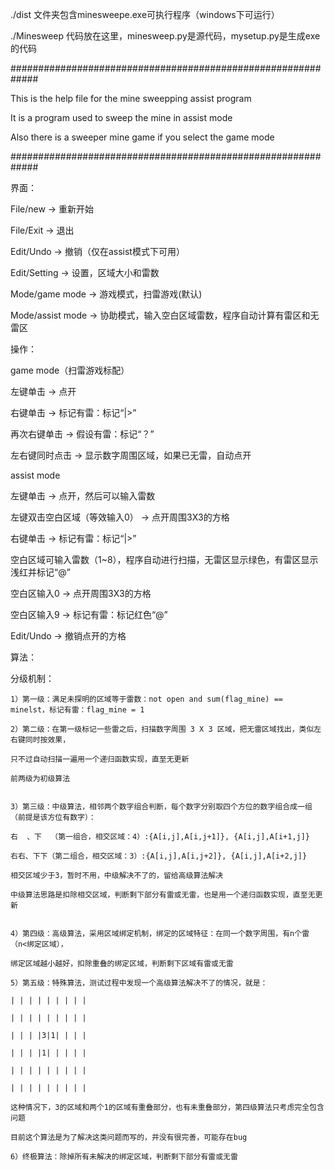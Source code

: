 ﻿./dist 文件夹包含minesweepe.exe可执行程序（windows下可运行）

./Minesweep 代码放在这里，minesweep.py是源代码，mysetup.py是生成exe的代码


#############################################################

This is the help file for the mine sweepping assist program

It is a program used to sweep the mine in assist mode

Also there is a sweeper mine game if you select the game mode

#############################################################

界面：

  File/new → 重新开始
  
  File/Exit → 退出
  
  Edit/Undo → 撤销（仅在assist模式下可用）
  
  Edit/Setting → 设置，区域大小和雷数
  
  Mode/game mode → 游戏模式，扫雷游戏(默认)
  
  Mode/assist mode → 协助模式，输入空白区域雷数，程序自动计算有雷区和无雷区
  

操作：

  game mode（扫雷游戏标配）
  
  左键单击 → 点开
  
  右键单击 → 标记有雷：标记“|>”
  
  再次右键单击 → 假设有雷：标记“？”
  
  左右键同时点击 → 显示数字周围区域，如果已无雷，自动点开
  

  assist mode
  
  左键单击 → 点开，然后可以输入雷数
  
  左键双击空白区域（等效输入0） → 点开周围3X3的方格
  
  右键单击 → 标记有雷：标记“|>”
  
  空白区域可输入雷数（1~8），程序自动进行扫描，无雷区显示绿色，有雷区显示浅红并标记“@”
  
  空白区输入0 → 点开周围3X3的方格
  
  空白区输入9 → 标记有雷：标记红色“@”
  
  Edit/Undo → 撤销点开的方格
  

算法：

  分级机制：
  
    1）第一级：满足未探明的区域等于雷数：not open and sum(flag_mine) == minelst，标记有雷：flag_mine = 1
    
    2）第二级：在第一级标记一些雷之后，扫描数字周围 3 X 3 区域，把无雷区域找出，类似左右键同时按效果，
    
    只不过自动扫描一遍用一个递归函数实现，直至无更新
    
    前两级为初级算法 
    

    3）第三级：中级算法，相邻两个数字组合判断，每个数字分别取四个方位的数字组合成一组（前提是该方位有数字）：
    
    右  、下  （第一组合，相交区域：4）:{A[i,j],A[i,j+1]}, {A[i,j],A[i+1,j]}
    
    右右、下下（第二组合，相交区域：3）:{A[i,j],A[i,j+2]}, {A[i,j],A[i+2,j]}
    
    相交区域少于3，暂时不用，中级解决不了的，留给高级算法解决
    
    中级算法思路是扣除相交区域，判断剩下部分有雷或无雷，也是用一个递归函数实现，直至无更新
    

    4）第四级：高级算法，采用区域绑定机制，绑定的区域特征：在同一个数字周围，有n个雷（n<绑定区域），
    
    绑定区域越小越好，扣除重叠的绑定区域，判断剩下区域有雷或无雷

    5）第五级：特殊算法，测试过程中发现一个高级算法解决不了的情况，就是：

	| | | | | | | | |

	| | | | | | | | |

	| | | |3|1| | | |

	| | | |1| | | | |

	| | | | | | | | |

	| | | | | | | | |

	这种情况下，3的区域和两个1的区域有重叠部分，也有未重叠部分，第四级算法只考虑完全包含问题	

	目前这个算法是为了解决这类问题而写的，并没有很完善，可能存在bug

    6）终极算法：除掉所有未解决的绑定区域，判断剩下部分有雷或无雷

	




    
